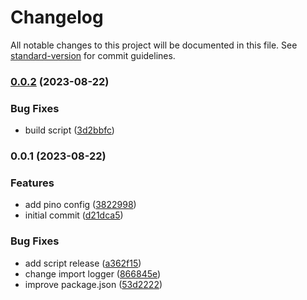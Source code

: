 # Changelog

All notable changes to this project will be documented in this file. See [standard-version](https://github.com/conventional-changelog/standard-version) for commit guidelines.

### [0.0.2](https://github.com/masb0ymas/wabot-md/compare/v0.0.1...v0.0.2) (2023-08-22)


### Bug Fixes

* build script ([3d2bbfc](https://github.com/masb0ymas/wabot-md/commit/3d2bbfc010cce9d0efb6ccbe9e03bc8a9b00605a))

### 0.0.1 (2023-08-22)


### Features

* add pino config ([3822998](https://github.com/masb0ymas/wabot-md/commit/3822998d805002ec5edf4e8212fa8cfd08ae58c2))
* initial commit ([d21dca5](https://github.com/masb0ymas/wabot-md/commit/d21dca5b9f2f550f83b7945eede2d2929688a026))


### Bug Fixes

* add script release ([a362f15](https://github.com/masb0ymas/wabot-md/commit/a362f15ffc12c725b4d34eab16706c749e323903))
* change import logger ([866845e](https://github.com/masb0ymas/wabot-md/commit/866845ed448f3f3b4bc73e1b5bf5bf3960b07a91))
* improve package.json ([53d2222](https://github.com/masb0ymas/wabot-md/commit/53d2222f91f79d50cb833aabd27a3d051e004ef5))
